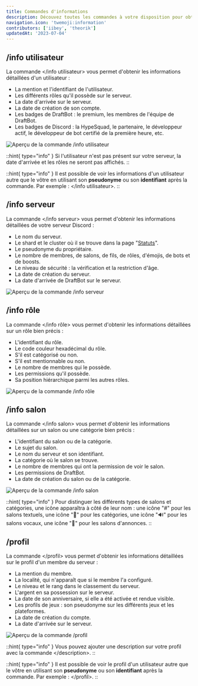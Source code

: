 ```yaml
---
title: Commandes d'informations
description: Découvez toutes les commandes à votre disposition pour obtenir des informations détaillées sur un sujet précis.
navigation.icon: 'twemoji:information'
contributors: ['iibey', 'theorik']
updatedAt: '2023-07-04'
---
```


## /info utilisateur

La commande \</info utilisateur> vous permet d'obtenir les informations détaillées d'un utilisateur :

- La mention et l'identifiant de l'utilisateur.
- Les différents rôles qu'il possède sur le serveur.
- La date d'arrivée sur le serveur.
- La date de création de son compte.
- Les badges de DraftBot : le premium, les membres de l'équipe de DraftBot.
- Les badges de Discord : la HypeSquad, le partenaire, le développeur actif, le développeur de bot certifié de la première heure, etc.

![Aperçu de la commande /info utilisateur](../assets/commandes-informations/infouser.png)

::hint{ type="info" }
  Si l'utilisateur n'est pas présent sur votre serveur, la date d'arrivée et les rôles ne seront pas affichés.
::

::hint{ type="info" }
  Il est possible de voir les informations d'un utilisateur autre que le vôtre en utilisant son **pseudonyme** ou son **identifiant** après la commande. Par exemple : \</info utilisateur>.
::

## /info serveur

La commande \</info serveur> vous permet d'obtenir les informations détaillées de votre serveur Discord :

- Le nom du serveur.
- Le shard et le cluster où il se trouve dans la page "[Statuts](/status)".
- Le pseudonyme du propriétaire.
- Le nombre de membres, de salons, de fils, de rôles, d'émojis, de bots et de boosts.
- Le niveau de sécurité : la vérification et la restriction d'âge.
- La date de création du serveur.
- La date d'arrivée de DraftBot sur le serveur.

![Aperçu de la commande /info serveur](../assets/commandes-informations/infoserver.png)

## /info rôle

La commande \</info rôle> vous permet d'obtenir les informations détaillées sur un rôle bien précis :

- L'identifiant du rôle.
- Le code couleur hexadécimal du rôle.
- S'il est catégorisé ou non.
- S'il est mentionnable ou non.
- Le nombre de membres qui le possède.
- Les permissions qu'il possède.
- Sa position hiérarchique parmi les autres rôles.

![Aperçu de la commande /info rôle](../assets/commandes-informations/inforole.png)

## /info salon

La commande \</info salon> vous permet d'obtenir les informations détaillées sur un salon ou une catégorie bien précis :

- L'identifiant du salon ou de la catégorie.
- Le sujet du salon.
- Le nom du serveur et son identifiant.
- La catégorie où le salon se trouve.
- Le nombre de membres qui ont la permission de voir le salon.
- Les permissions de DraftBot.
- La date de création du salon ou de la catégorie.

![Aperçu de la commande /info salon](../assets/commandes-informations/infochannel.png)

::hint{ type="info" }
  Pour distinguer les différents types de salons et catégories, une icône apparaîtra à côté de leur nom : une icône "#" pour les salons textuels, une icône "📁" pour les catégories, une icône "🔊" pour les salons vocaux, une icône "📢" pour les salons d'annonces.
::

## /profil

La commande \</profil> vous permet d'obtenir les informations détaillées sur le profil d'un membre du serveur :

- La mention du membre.
- La localité, qui n'apparaît que si le membre l'a configuré.
- Le niveau et le rang dans le classement du serveur.
- L'argent en sa possession sur le serveur.
- La date de son anniversaire, si elle a été activée et rendue visible.
- Les profils de jeux : son pseudonyme sur les différents jeux et les plateformes.
- La date de création du compte.
- La date d'arrivée sur le serveur.

![Aperçu de la commande /profil](../assets/commandes-informations/profil.png)

::hint{ type="info" }
  Vous pouvez ajouter une description sur votre profil avec la commande \</description>.
::

::hint{ type="info" }
  Il est possible de voir le profil d'un utilisateur autre que le vôtre en utilisant son **pseudonyme** ou son **identifiant** après la commande. Par exemple : \</profil>.
::
